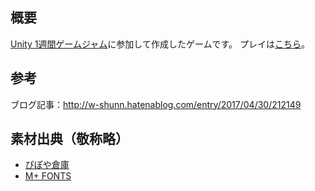 ## 概要
[Unity 1週間ゲームジャム](https://unityroom.com/unity1weeks)に参加して作成したゲームです。
プレイは[こちら](https://unityroom.com/games/pon3)。

## 参考 
ブログ記事：<http://w-shunn.hatenablog.com/entry/2017/04/30/212149>

## 素材出典（敬称略）
- [ぴぽや倉庫](http://piposozai.blog76.fc2.com/)
- [M+ FONTS](https://mplus-fonts.osdn.jp/)